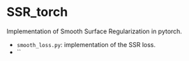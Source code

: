 # SSR_torch

Implementation of Smooth Surface Regularization in pytorch.

- `smooth_loss.py`: implementation of the SSR loss.
- ``
